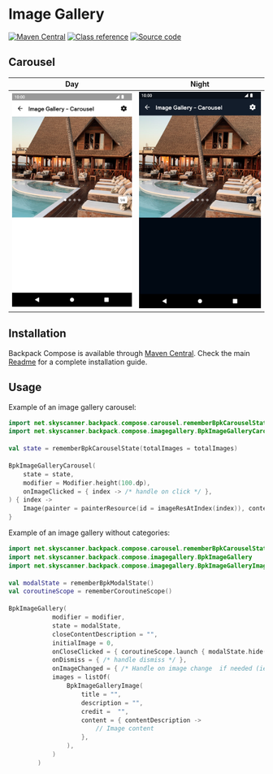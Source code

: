 # Image Gallery

[![Maven Central](https://img.shields.io/maven-central/v/net.skyscanner.backpack/backpack-compose)](https://search.maven.org/artifact/net.skyscanner.backpack/backpack-compose)
[![Class reference](https://img.shields.io/badge/Class%20reference-Android-blue)](https://backpack.github.io/android/backpack-compose/net.skyscanner.backpack.compose.imagegallery)
[![Source code](https://img.shields.io/badge/Source%20code-GitHub-lightgrey)](https://github.com/Skyscanner/backpack-android/tree/main/backpack-compose/src/main/kotlin/net/skyscanner/backpack/compose/imagegallery)

## Carousel

| Day                                                                                                                                                                                    | Night                                                                                                                                                                                                 |
|----------------------------------------------------------------------------------------------------------------------------------------------------------------------------------------|-------------------------------------------------------------------------------------------------------------------------------------------------------------------------------------------------------|
| <img src="https://raw.githubusercontent.com/Skyscanner/backpack-android/main/docs/compose/ImageGallery/screenshots/carousel.png" alt="Image Gallery Carousel component" width="375" /> | <img src="https://raw.githubusercontent.com/Skyscanner/backpack-android/main/docs/compose/ImageGallery/screenshots/carousel_dm.png" alt="Image Gallery Carousel component - dark mode" width="375" /> |

## Installation

Backpack Compose is available through [Maven Central](https://search.maven.org/artifact/net.skyscanner.backpack/backpack-compose). Check the main [Readme](https://github.com/skyscanner/backpack-android#installation) for a complete installation guide.

## Usage

Example of an image gallery carousel:

```Kotlin
import net.skyscanner.backpack.compose.carousel.rememberBpkCarouselState
import net.skyscanner.backpack.compose.imagegallery.BpkImageGalleryCarousel

val state = rememberBpkCarouselState(totalImages = totalImages)

BpkImageGalleryCarousel(
    state = state,
    modifier = Modifier.height(100.dp),
    onImageClicked = { index -> /* handle on click */ },
) { index ->
    Image(painter = painterResource(id = imageResAtIndex(index)), contentDescription = "")
}
```

Example of an image gallery without categories:

```Kotlin
import net.skyscanner.backpack.compose.carousel.rememberBpkCarouselState
import net.skyscanner.backpack.compose.imagegallery.BpkImageGallery
import net.skyscanner.backpack.compose.imagegallery.BpkImageGalleryImage

val modalState = rememberBpkModalState()
val coroutineScope = rememberCoroutineScope()

BpkImageGallery(
            modifier = modifier,
            state = modalState,
            closeContentDescription = "",
            initialImage = 0,
            onCloseClicked = { coroutineScope.launch { modalState.hide() } },
            onDismiss = { /* handle dismiss */ },
            onImageChanged = { /* Handle on image change  if needed (ie logging) */ },
            images = listOf(
                BpkImageGalleryImage(
                    title = "",
                    description = "",
                    credit =  "",
                    content = { contentDescription ->
                        // Image content
                    },
                ),
            )
        )
```
